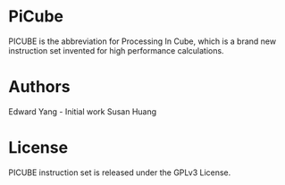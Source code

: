 # PiCube
PICUBE is the abbreviation for Processing In Cube, which is a brand new instruction set invented for high performance  calculations.

# Authors
Edward Yang - Initial work 
Susan Huang

# License
PICUBE instruction set is released under the GPLv3 License.
